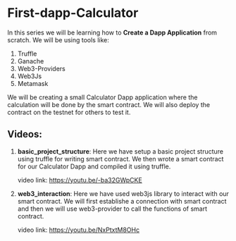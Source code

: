 # First-dapp-Calculator

In this series we will be learning how to **Create a Dapp Application** from scratch. We will be using tools like:

1. Truffle
2. Ganache
3. Web3-Providers
4. Web3Js
5. Metamask

We will be creating a small Calculator Dapp application where the calculation will be done by the smart contract. We will also deploy the contract on the testnet for 
others to test it.

## Videos:

1. **basic_project_structure**: Here we have setup a basic project structure using truffle for writing smart contract. We then wrote a smart contract for
our Calculator Dapp and compiled it using truffle. 

    video link: https://youtu.be/-ba32GWpCKE
    
2. **web3_interaction**: Here we have used web3js library to interact with our smart contract. We will first establishe a connection with smart contract and then we will 
use web3-provider to call the functions of smart contract.

    video link: https://youtu.be/NxPtxtM8OHc

